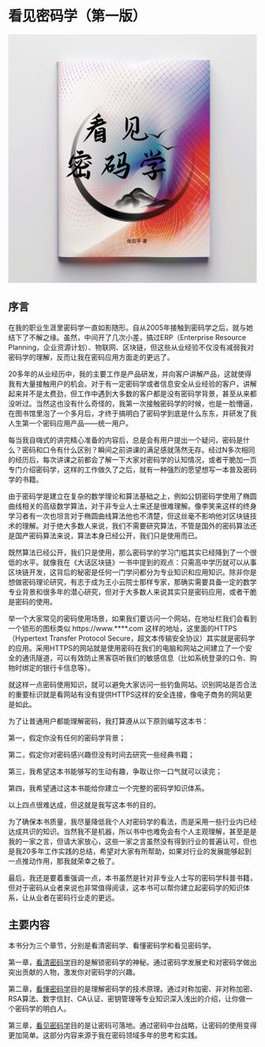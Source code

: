 # 看见密码学（第一版）
![](image/seeingcryptography.png)



## 序言 

在我的职业生涯里密码学一直如影随形。自从2005年接触到密码学之后，就与她结下了不解之缘。虽然，中间开了几次小差，搞过ERP（Enterprise Resource Planning，企业资源计划）、物联网、区块链，但这些从业经验不仅没有减弱我对密码学的理解，反而让我在密码应用方面走的更远了。

20多年的从业经历中，我的主要工作是产品研发，并向客户讲解产品，这就使得我有大量接触用户的机会。对于有一定密码学或者信息安全从业经验的客户，讲解起来并不是太费劲，但工作中遇到大多数的客户都是没有密码学背景，甚至从来都没听过。当然这也没有什么奇怪的，我第一次接触密码学的时候，也是一脸懵逼，在图书馆里泡了一个多月后，才终于搞明白了密码学到底是什么东东，并研发了我人生第一个密码应用产品——统一用户。

每当我自嗨式的讲完精心准备的内容后，总是会有用户提出一个疑问，密码是什么？密码和口令有什么区别？瞬间之前讲课的满足感就荡然无存。经过N多次相同的经历后，每次讲课之前都会了解一下大家对密码学的认知情况，或者干脆加一页专门介绍密码学，这样的工作做久了之后，就有一种强烈的愿望想写一本普及密码学的书籍。

由于密码学是建立在复杂的数学理论和算法基础之上，例如公钥密码学使用了椭圆曲线相关的高级数学算法，对于非专业人士来还是很难理解。像李笑来这样的终身学习者有一次也坦言对于椭圆曲线算法他也不清楚，但这丝毫不影响他对区块链技术的理解。对于绝大多数人来说，我们不需要研究算法，不管是国外的密码算法还是国产密码算法来说，算法本身已经公开，我们只是使用而已。

既然算法已经公开，我们只是使用，那么密码学的学习门槛其实已经降到了一个很低的水平。就像我在《大话区块链》一书中提到的观点：只需高中学历就可以从事区块链开发，这背后的秘密是任何一门学问都分为专业知识和应用知识。除非你是想做密码理论研究，有志于成为王小云院士那样专家，那确实需要具备一定的数学专业背景和很多年的潜心研究，但对于大多数人来说其实只是密码应用，或者干脆是密码的使用。

举一个大家常见的密码使用场景，如果我们要访问一个网站，在地址栏我们会看到一个锁形的图标类似 https://www.****.com  这样的地址，这里面的HTTPS（Hypertext Transfer Protocol Secure，超文本传输安全协议）其实就是密码学的应用。采用HTTPS的网站就是使用密码在我们的电脑和网站之间建立了一个安全的通讯隧道，可以有效防止黑客窃听我们的敏感信息（比如系统登录的口令、购物时绑定的银行卡信息等）。

就这样一点密码使用知识，就可以避免大家访问一些钓鱼网站。识别网站是否合法的重要标识就是看网站有没有提供HTTPS这样的安全连接，像电子商务的网站更是如此。

为了让普通用户都能理解密码，我打算遵从以下原则编写这本书：

第一，假定你没有任何的密码学背景；

第二，假定你对密码感兴趣但没有时间去研究一些经典书籍；

第三，我希望这本书能够写的生动有趣，争取让你一口气就可以读完；

第四，我希望通过这本书能给你建立一个完整的密码学知识体系。

以上四点很难达成，但这就是我写这本书的目的。

为了确保本书质量，我尽量降低我个人对密码学的看法，而是采用一些行业内已经达成共识的知识。当然我不是机器，所以书中也难免会有个人主观理解，甚至是是我的一家之言，但请大家放心，这些一家之言虽然没有得到行业的普遍认可，但也是我20多年工作实践的总结，希望对大家有所帮助，如果对行业的发展能够起到一点推动作用，那我就荣幸之极了。

最后，我还是要着重强调一点，本书虽然是针对非专业人士写的密码学科普书籍，但对于密码从业者来说也非常值得阅读，这本书可以帮你建立起密码学的知识体系，让从业者在密码行业走的更远。

## 主要内容

本书分为三个章节，分别是看清密码学、看懂密码学和看见密码学。

第一章，[看清密码学](charpter01_unlocking_cryptography00.md)目的是解锁密码学的神秘。通过密码学发展史和对密码学做出突出贡献的人物，激发你对密码学的兴趣。

第二章，[看懂密码学](charpter02_understanding_cryptography00.md)目的是理解密码学的技术原理。通过对称加密、非对称加密、RSA算法、数字信封、CA认证、密钥管理等专业知识深入浅出的介绍，让你做一个密码学的明白人。

第三章，[看见密码学](charpter03_seeing_cryptograpy00.md)目的是让密码可落地。通过密码中台战略，让密码的使用变得更加简单。这部分内容来源于我在密码领域多年的思考和实践。

